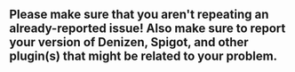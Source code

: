 ## Please make sure that you aren't repeating an already-reported issue! Also make sure to report your version of Denizen, Spigot, and other plugin(s) that might be related to your problem.
